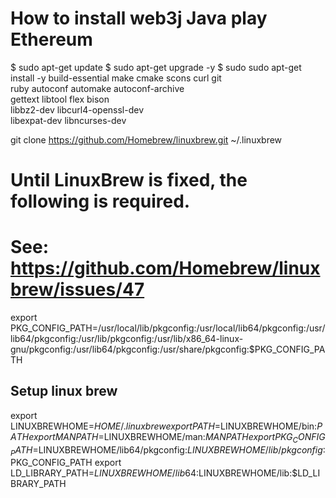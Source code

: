 # How to install web3j Java play Ethereum 

$ sudo apt-get update
$ sudo apt-get upgrade -y
$ sudo sudo apt-get install -y build-essential make cmake scons curl git \
                               ruby autoconf automake autoconf-archive \
                               gettext libtool flex bison \
                               libbz2-dev libcurl4-openssl-dev \
                               libexpat-dev libncurses-dev
                               
                               
git clone https://github.com/Homebrew/linuxbrew.git ~/.linuxbrew
                               
                               
# Until LinuxBrew is fixed, the following is required.
# See: https://github.com/Homebrew/linuxbrew/issues/47
export PKG_CONFIG_PATH=/usr/local/lib/pkgconfig:/usr/local/lib64/pkgconfig:/usr/lib64/pkgconfig:/usr/lib/pkgconfig:/usr/lib/x86_64-linux-gnu/pkgconfig:/usr/lib64/pkgconfig:/usr/share/pkgconfig:$PKG_CONFIG_PATH
## Setup linux brew
export LINUXBREWHOME=$HOME/.linuxbrew
export PATH=$LINUXBREWHOME/bin:$PATH
export MANPATH=$LINUXBREWHOME/man:$MANPATH
export PKG_CONFIG_PATH=$LINUXBREWHOME/lib64/pkgconfig:$LINUXBREWHOME/lib/pkgconfig:$PKG_CONFIG_PATH
export LD_LIBRARY_PATH=$LINUXBREWHOME/lib64:$LINUXBREWHOME/lib:$LD_LIBRARY_PATH
